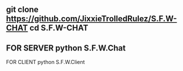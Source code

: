 git clone https://github.com/JixxieTrolledRulez/S.F.W-CHAT
cd S.F.W-CHAT
------------------
FOR SERVER
python S.F.W.Chat
------------------
FOR CLIENT
python S.F.W.Client
